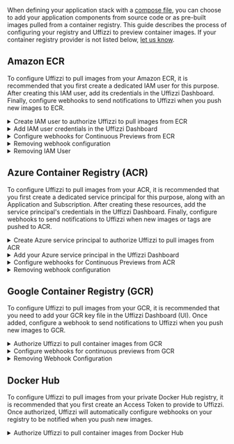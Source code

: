When defining your application stack with a [compose file](../references/compose-spec.md), you can choose to add your application components from source code or as pre-built images pulled from a container registry. This guide describes the process of configuring your registry and Uffizzi to preview container images. If your container registry provider is not listed below, [let us know](mailto:support@uffizzi.com).

## Amazon ECR  

To configure Uffizzi to pull images from your Amazon ECR, it is recommended that you first create a dedicated IAM user for this purpose. After creating this IAM user, add its credentials in the Uffizzi Dashboard. Finally, configure webhooks to send notifications to Uffizzi when you push new images to ECR.   

<details><summary>Create IAM user to authorize Uffizzi to pull images from ECR</summary>

<p>To fetch container images from your private ECR repositories, Uffizzi requires an API access key for an IAM User within your AWS Account. It's a best practice to grant this user only the permissions required. This section will walk you through creating a new IAM User, granting it strict permissions, and creating an API access key.</p>

<p>The easiest way to create this user is to use the AWS command-line interface (CLI). Make sure you have installed and configured the `aws` command on your workstation or container, including setting the default region to match your ECR repositories.</p>

</p>Create a new IAM User within your AWS Account. If you get an error that it already exists, that's fine.</p>

```
aws iam create-user --user-name uffizzi --output table
```  

<p>Attach an Amazon-managed policy to the new User. This grants permission only to list and read images.</p>

```
aws iam attach-user-policy --user-name uffizzi --policy-arn arn:aws:iam::aws:policy/AmazonEC2ContainerRegistryReadOnly
```

<p>Create and obtain an API access key for this user. You'll need the output of this command soon.</p>

```
aws iam create-access-key --user-name uffizzi --query "[join(' ', ['Access Key ID:', AccessKey.AccessKeyId]), join(' ', ['Secret Access Key:', AccessKey.SecretAccessKey])]" --output table
```

<p>When you configure ECR within Uffizzi in the next step, you'll need these values.</p>  
</details>

<details><summary>Add IAM user credentials in the Uffizzi Dashboard</summary>

<p>In the Uffizzi Dashboard (UI), navigate to <code>Settings</code> > <code>Integrations</code>. There you will see a list that includes container registries supported by Uffizzi. Select <code>CONFIGURE</code> next to the Amazon ECR option.</p>

<img src="../../assets/images/settings-integrations.png">  

&nbsp;  
<p> When prompted, sign in to ECR with your registry domain, access key ID, and your secret access key. Once authenticated, Uffizzi will now be able to pull images from your registry.</p>  

<img src="../../assets/images/ecr-login.png">  

</details>   

<details><summary>Configure webhooks for Continuous Previews from ECR</summary>

<p>After configuring AWS ECR to pull images, you'll probably also want to enable Continuous Previews when you push a new container image. This requires configuring AWS EventBridge to send Uffizzi notifications via webhook HTTP requests. This section will walk you through configuring these webhooks.</p>

<p>The easiest way to configure these webhooks is to use the AWS CLI. Make sure you have installed and configured the <code>aws</code> command on your workstation or container, including setting the default region to match your ECR repositories.</p>

<p>Download the following shell script to configure these webhooks for you:</p>   

```
wget http://uffizzi.com/docs/setup/container-registry-integrations/assets/scripts/uffizzi_ecr_webhook_configure.bash
```


<p>Review the contents so you understand what you're executing. Then execute the script:</p>

```
bash ./uffizzi_ecr_webhook_configure.bash
```

<p>You should see output about the resource you've just created. If you see errors about resources already existing that's fine; that means someone else has already configured them.</p>

<p>You should also see the EventBridge Rule and other resources within the AWS Console:<p>    

<img src="../../assets/images/ecr-webhook-screenshot.png">  

</details>
<details><summary>Removing webhook configuration</summary>

<p>We've also provided a script to remove all of this configuration. Use this when you want to reconfigure the webhooks or when you no longer require automatic deployment to Uffizzi.<p>

</p>Download the removal script:</p>

```
wget https://uffizzi.zendesk.com/hc/article_attachments/4410648688919/uffizzi_ecr_webhook_remove.bash
```

<p>Review the contents so you understand what you're executing. Then execute the removal script:</p>

<code>bash ./uffizzi_ecr_webhook_remove.bash</code>  
</details>

<details><summary>Removing IAM User</summary>

<p>You can revoke Uffizzi's access to your ECR repositories by detaching the policy from the IAM User:</p>

    
```
aws iam detach-user-policy --user-name uffizzi --policy-arn arn:aws:iam::aws:policy/AmazonEC2ContainerRegistryReadOnly
```

<p>If no longer needed, you can then delete the IAM User. You must first delete all of the user's API Access Keys.</p>
</details>

## Azure Container Registry (ACR)  

To configure Uffizzi to pull images from your ACR, it is recommended that you first create a dedicated service principal for this purpose, along with an Application and Subscription. After creating these resources, add the service principal's credentials in the Uffizzi Dashboard. Finally, configure webhooks to send notifications to Uffizzi when new images or tags are pushed to ACR.   

<details><summary>Create Azure service principal to authorize Uffizzi to pull images from ACR</summary>

<p>To access your container images directly, Uffizzi requires access to your Azure Container Registry. The easiest way to accomplish this is to <a href="https://docs.microsoft.com/en-us/azure/active-directory/develop/app-objects-and-service-principals">create a service principal and grant it the `ACRPull` role</a>.</p>

<p>You may need to <a href="https://docs.microsoft.com/en-us/azure/active-directory/develop/quickstart-register-app">create an Application with a Subscription</a>.</p>

<p>Once you have an active Subscription and a <a src="https://docs.microsoft.com/en-us/azure/container-registry/container-registry-get-started-azure-cli">Container Registry</a>, you can use the <code>create-for-rbac</code> command to create a service principal and simultaneously grant it the <code>ACRPull</code> role:</p>

```
az ad sp create-for-rbac --name uffizzi-example-acrpull --scopes /subscriptions/00000000-0000-0000-0000-000000000000/resourceGroups/uffizzi-example/providers/Microsoft.ContainerRegistry/registries/uffizziexample --role acrpull
```

<p>This command will output a JSON object with some values you will need later: <code>appId</code> and <code>password</code>. See the <a href="https://docs.microsoft.com/en-us/cli/azure/create-an-azure-service-principal-azure-cli">Azure CLI documentation</a> for details about this command.
</details>

<details><summary>Add your Azure service principal in the Uffizzi Dashboard</summary>
<p>To grant Uffizzi access to pull images from your ACR, you will need:</p>

<ul>
  <li>Your registry domain (<i>registry-name</i>.azurecr.io)</li>
  <li>Application ID</li>
  <li>Password</li>
</ul>

<p>The Application ID and Password are provided in the output from the <code>create-for-rbac</code> command above, or they can be obtained within the Azure web portal.</p>

<p>Log into <a href="https://app.uffizzi.com">Uffizzi Dashboard (UI)</a> and navigate to <b>Settings</b> > <b>Integrations</b> then select <b>CONFIGURE</b> next to the ACR option.</p>

<img src="../../assets/images/settings-integrations.png">  

&nbsp;   
<p>Enter your credentials when prompted, then click <b>Sign in to Azure Container Registry</b>. Uffizzi should now have access to pull images from your ACR.</p>  

<img src="../../assets/images/acr-login.png">

</details>

<details><summary>Configure webhooks for Continuous Previews from ACR</summary>

<p>If you've added images from ACR to a template or compose file, you'll probably also want to enable continuous previews when you push a new container image. This requires adding a webhook to send Uffizzi notifications. This section will walk you through configuring this webhook.</p>

<p>The easiest way to configure these webhooks is to use the Azure command-line interface (CLI). Make sure you have installed and configured the <code>az</code> command on your workstation or container.</p>

<p>First identify which ACR Registry you want to use for automatic deployments.</p>

```
az acr list --output table
```

<p>Use the name of that registry when you add the webhook:</p>

```
az acr webhook create --registry <registry name> --name uffizzi --actions push --uri https://app.uffizzi.com/api/v1/webhooks/azure
```
</details>

<details><summary>Removing webhook configuration</summary>

<p>To stop sending notifications to Uffizzi, you can remove the webhook you configured above:</p>

```
 az acr webhook delete --registry <registry name> --name uffizzi
```
</details>

## Google Container Registry (GCR)  

To configure Uffizzi to pull images from your GCR, it is recommended that you need to add your GCR key file in the Uffizzi Dashboard (UI). Once added, configure a webhook to send notifications to Uffizzi when you push new images to GCR.   

<details><summary>Authorize Uffizzi to pull container images from GCR</summary>

<p>To grant Uffizzi access to pull images from your GCR, you will need a JSON key file.</p>

<p>Log into <a href="https://app.uffizzi.com">Uffizzi Dashboard</a> and navigate to <b>Settings</b> > <b>Integrations</b>, then select <b>CONFIGURE</b> next to the GCR option.</p>

<img src="../../assets/images/settings-integrations.png">  
&nbsp;  

<p>Upload or copy and paste your key file when prompted, then click <b>Add GCR Key File</b>. Uffizzi should now have access to pull images from your GCR.</p>  

<img src="../../assets/images/gcr-login.png">  


</details>

<details><summary>Configure webhooks for continuous previews from GCR</summary>

<p>If you've added images from GCR to a template or compose file, you'll probably also want to enable continuous previews when you push a new container image. This requires adding a webhook to send Uffizzi notifications. This section will walk you through configuring this webhook.</p>

<p>The easiest way to configure these webhooks is to use the Google Cloud command-line interface (CLI). Make sure you have installed and configured the <code>gcloud</code> command on your workstation or container.</p>

<p>First, create a Topic on Google's Pub/Sub API:</p>

```
gcloud pubsub topics create gcr
```

<p>Then configure a Subscription to notify Uffizzi:</p>

```
gcloud pubsub subscriptions create uffizzi-gcr-webhook --topic=gcr --push-endpoint=https://app.uffizzi.com/api/v1/webhooks/google --expiration-period=never --message-retention-duration=10m
```

<p>If these commands fail, make sure you have enabled the Pub/Sub API for your Google Cloud Project. You may also need to specify </code>--project</code> if you have multiple Google Cloud Projects.</p>

<p>Learn more about <a href="https://cloud.google.com/container-registry/docs/configuring-notifications">configuring notifications</a> from GCR.</p>

</details>

<details><summary>Removing Webhook Configuration</summary>

<p>To stop sending notifications to Uffizzi, you can remove the webhook you configured above:</p>

```
gcloud pubsub subscriptions delete uffizzi-gcr-webhook
```

<p>If this was your only Subscription to the GCR Topic, you could also delete that Topic.</p>

<p>If that was your only Topic, you could also disable the Pub/Sub API.</p>

</details>

## Docker Hub  

To configure Uffizzi to pull images from your private Docker Hub registry, it is recommended that you first create an Access Token to provide to Uffizzi. Once authorized, Uffizzi will automatically configure webhooks on your registry to be notified when you push new images.  

<details><summary>Authorize Uffizzi to pull container images from Docker Hub</summary>  

<p>Log into <a href="https://app.uffizzi.com">Uffizzi Dashboard</a> and navigate to <b>Settings</b> > <b>Integrations</b>, then select <b>CONFIGURE</b> next to the Docker Hub option.</p>

<img src="../../assets/images/settings-integrations.png">  
&nbsp;  

<p>Upload or copy and paste your key file when prompted, then click <b>Add GCR Key File</b>. Uffizzi should now have access to pull images from your GCR.</p>  

<img src="../../assets/images/.png">  